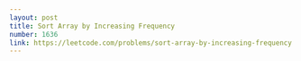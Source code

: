```yaml
---
layout: post
title: Sort Array by Increasing Frequency
number: 1636
link: https://leetcode.com/problems/sort-array-by-increasing-frequency
---
```

